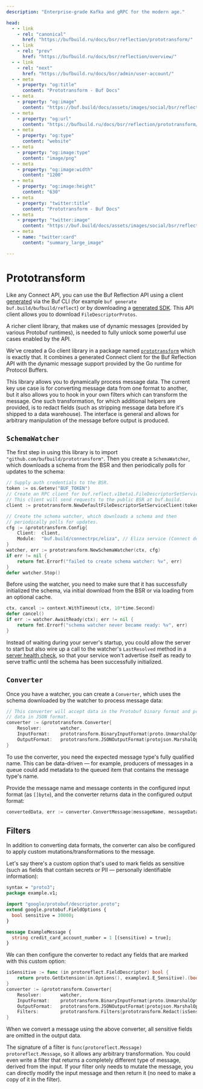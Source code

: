 ```yaml
---
description: "Enterprise-grade Kafka and gRPC for the modern age."

head:
  - - link
    - rel: "canonical"
      href: "https://bufbuild.ru/docs/bsr/reflection/prototransform/"
  - - link
    - rel: "prev"
      href: "https://bufbuild.ru/docs/bsr/reflection/overview/"
  - - link
    - rel: "next"
      href: "https://bufbuild.ru/docs/bsr/admin/user-account/"
  - - meta
    - property: "og:title"
      content: "Prototransform - Buf Docs"
  - - meta
    - property: "og:image"
      content: "https://buf.build/docs/assets/images/social/bsr/reflection/prototransform.png"
  - - meta
    - property: "og:url"
      content: "https://bufbuild.ru/docs/bsr/reflection/prototransform/"
  - - meta
    - property: "og:type"
      content: "website"
  - - meta
    - property: "og:image:type"
      content: "image/png"
  - - meta
    - property: "og:image:width"
      content: "1200"
  - - meta
    - property: "og:image:height"
      content: "630"
  - - meta
    - property: "twitter:title"
      content: "Prototransform - Buf Docs"
  - - meta
    - property: "twitter:image"
      content: "https://buf.build/docs/assets/images/social/bsr/reflection/prototransform.png"
  - - meta
    - name: "twitter:card"
      content: "summary_large_image"

---
```


# Prototransform

Like any Connect API, you can use the Buf Reflection API using a client [generated](../../../generate/tutorial/) via the Buf CLI (for example `buf generate buf.build/bufbuild/reflect`) or by downloading a [generated SDK](../../generated-sdks/overview/). This API client allows you to download `FileDescriptorProtos`.

A richer client library, that makes use of dynamic messages (provided by various Protobuf runtimes), is needed to fully unlock some powerful use cases enabled by the API.

We've created a Go client library in a package named [`prototransform`](https://pkg.go.dev/github.com/bufbuild/prototransform) which is exactly that. It combines a generated Connect client for the Buf Reflection API with the dynamic message support provided by the Go runtime for Protocol Buffers.

This library allows you to dynamically process message data. The current key use case is for converting message data from one format to another, but it also allows you to hook in your own filters which can transform the message. One such transformation, for which additional helpers are provided, is to redact fields (such as stripping message data before it's shipped to a data warehouse). The interface is general and allows for arbitrary manipulation of the message before output is produced.

## `SchemaWatcher`

The first step in using this library is to import `"github.com/bufbuild/prototransform"`. Then you create a `SchemaWatcher`, which downloads a schema from the BSR and then periodically polls for updates to the schema:

```go
// Supply auth credentials to the BSR.
token := os.Getenv("BUF_TOKEN")
// Create an RPC client for buf.reflect.v1beta1.FileDescriptorSetService.
// This client will send requests to the public BSR at buf.build.
client := prototransform.NewDefaultFileDescriptorSetServiceClient(token)

// Create the schema watcher, which downloads a schema and then
// periodically polls for updates.
cfg := &prototransform.Config{
    Client:  client,
    Module:  "buf.build/connectrpc/eliza", // Eliza service (Connect demo module)
}
watcher, err := prototransform.NewSchemaWatcher(ctx, cfg)
if err != nil {
    return fmt.Errorf("failed to create schema watcher: %v", err)
}
defer watcher.Stop()
```

Before using the watcher, you need to make sure that it has successfully initialized the schema, via initial download from the BSR or via loading from an optional cache.

```go
ctx, cancel := context.WithTimeout(ctx, 10*time.Second)
defer cancel()
if err := watcher.AwaitReady(ctx); err != nil {
    return fmt.Errorf("schema watcher never became ready: %v", err)
}
```

Instead of waiting during your server's startup, you could allow the server to start but also wire up a call to the watcher's `LastResolved` method in a [server health check](https://learn.microsoft.com/en-us/azure/architecture/patterns/health-endpoint-monitoring), so that your service won't advertise itself as ready to serve traffic until the schema has been successfully initialized.

## `Converter`

Once you have a watcher, you can create a `Converter`, which uses the schema downloaded by the watcher to process message data:

```go
// This converter will accept data in the Protobuf binary format and produce
// data in JSON format.
converter := &prototransform.Converter{
    Resolver:       watcher,
    InputFormat:    prototransform.BinaryInputFormat(proto.UnmarshalOptions{}),
    OutputFormat:   prototransform.JSONOutputFormat(protojson.MarshalOptions{}),
}
```

To use the converter, you need the expected message type's fully qualified name. This can be data-driven — for example, producers of messages in a queue could add metadata to the queued item that contains the message type's name.

Provide the message name and message contents in the configured input format (as `[]byte`), and the converter returns data in the configured output format:

```go
convertedData, err := converter.ConvertMessage(messageName, messageData)
```

## Filters

In addition to converting data formats, the converter can also be configured to apply custom mutations/transformations to the message.

Let's say there's a custom option that's used to mark fields as sensitive (such as fields that contain secrets or PII — personally identifiable information):

```protobuf
syntax = "proto3";
package example.v1;

import "google/protobuf/descriptor.proto";
extend google.protobuf.FieldOptions {
  bool sensitive = 30000;
}

message ExampleMessage {
  string credit_card_account_number = 1 [(sensitive) = true];
}
```

We can then configure the converter to redact any fields that are marked with this custom option:

```go
isSensitive := func (in protoreflect.FieldDescriptor) bool {
    return proto.GetExtension(in.Options(), examplev1.E_Sensitive).(bool)
}
converter := &prototransform.Converter{
    Resolver:       watcher,
    InputFormat:    prototransform.BinaryInputFormat(proto.UnmarshalOptions{}),
    OutputFormat:   prototransform.JSONOutputFormat(protojson.MarshalOptions{}),
    Filters:        prototransform.Filters{prototransform.Redact(isSensitive)}
}
```

When we convert a message using the above converter, all sensitive fields are omitted in the output data.

The signature of a filter is `func(protoreflect.Message) protoreflect.Message`, so it allows any arbitrary transformation. You could even write a filter that returns a completely different type of message, derived from the input. If your filter only needs to mutate the message, you can directly modify the input message and then return it (no need to make a copy of it in the filter).
